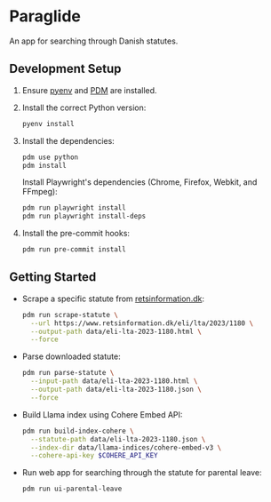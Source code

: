 # Paraglide

An app for searching through Danish statutes.

## Development Setup

1. Ensure [pyenv](https://github.com/pyenv/pyenv) and [PDM](https://pdm.fming.dev/) are installed.

2. Install the correct Python version:

    ```bash
    pyenv install
    ```

3. Install the dependencies:

    ```bash
    pdm use python
    pdm install
    ```

    Install Playwright's dependencies (Chrome, Firefox, Webkit, and FFmpeg):

    ```bash
    pdm run playwright install
    pdm run playwright install-deps
    ```

4. Install the pre-commit hooks:

    ```bash
    pdm run pre-commit install
    ```

## Getting Started

- Scrape a specific statute from [retsinformation.dk](https://www.retsinformation.dk/):

  ```bash
  pdm run scrape-statute \
    --url https://www.retsinformation.dk/eli/lta/2023/1180 \
    --output-path data/eli-lta-2023-1180.html \
    --force
  ```

- Parse downloaded statute:

  ```bash
  pdm run parse-statute \
    --input-path data/eli-lta-2023-1180.html \
    --output-path data/eli-lta-2023-1180.json \
    --force
  ```

- Build Llama index using Cohere Embed API:

  ```bash
  pdm run build-index-cohere \
    --statute-path data/eli-lta-2023-1180.json \
    --index-dir data/llama-indices/cohere-embed-v3 \
    --cohere-api-key $COHERE_API_KEY
  ```

- Run web app for searching through the statute for parental leave:

  ```bash
  pdm run ui-parental-leave
  ```
